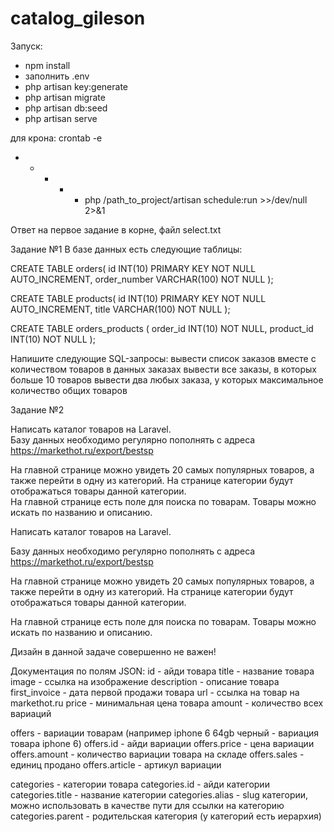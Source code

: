 # catalog_gileson
Запуск:
 - npm install
 - заполнить .env
 - php artisan key:generate
 - php artisan migrate
 - php artisan db:seed
 - php artisan serve

 для крона:
 crontab -e
 * * * * * php /path_to_project/artisan schedule:run >>/dev/null 2>&1

Ответ на первое задание в корне, файл select.txt

Задание №1
В базе данных есть следующие таблицы:

CREATE TABLE orders(
	id INT(10) PRIMARY KEY NOT NULL AUTO_INCREMENT,
	order_number VARCHAR(100) NOT NULL
);

CREATE TABLE products(
	id INT(10) PRIMARY KEY NOT NULL AUTO_INCREMENT,
	title VARCHAR(100) NOT NULL
);

CREATE TABLE orders_products (
	order_id INT(10) NOT NULL, 
	product_id INT(10) NOT NULL
);


Напишите следующие SQL-запросы:
вывести список заказов вместе с количеством товаров в данных заказах
вывести все заказы, в которых больше 10 товаров
вывести два любых заказа, у которых максимальное количество общих товаров


Задание №2

Написать каталог товаров на Laravel.  
Базу данных необходимо регулярно пополнять с адреса https://markethot.ru/export/bestsp  


На главной странице можно увидеть 20 самых популярных товаров, а также перейти в одну из категорий. 
На странице категории будут отображаться товары данной категории.  
На главной странице есть поле для поиска по товарам. Товары можно искать по названию и описанию.  

Написать каталог товаров на Laravel.

Базу данных необходимо регулярно пополнять с адреса https://markethot.ru/export/bestsp

На главной странице можно увидеть 20 самых популярных товаров, а также перейти в одну из категорий. На странице категории будут отображаться товары данной категории.

На главной странице есть поле для поиска по товарам. Товары можно искать по названию и описанию.

Дизайн в данной задаче совершенно не важен!

Документация по полям JSON:
id - айди товара
title - название товара
image -  ссылка на изображение
description - описание товара
first_invoice - дата первой продажи товара
url - ссылка на товар на markethot.ru
price - минимальная цена товара
amount - количество всех вариаций

offers - вариации товарам (например iphone 6 64gb черный - вариация товара iphone 6)
offers.id - айди вариации
offers.price - цена вариации
offers.amount - количество вариации товара на складе
offers.sales  - единиц продано
offers.article - артикул вариации

categories - категории товара
categories.id - айди категории
categories.title - название категории
categories.alias -  slug категории, можно использовать в качестве пути для ссылки на категорию
categories.parent - родительская категория (у категорий есть иерархия)
